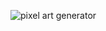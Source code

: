 ![pixel art generator](https://github.com/user-attachments/assets/49391102-a04e-4cc8-b5f2-90982edee662)
